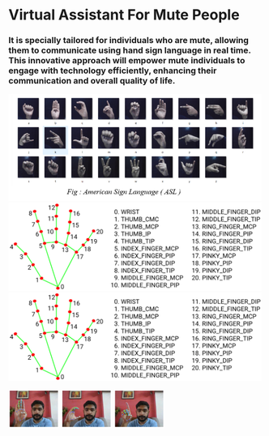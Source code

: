 <H1>Virtual Assistant For Mute People</H1>
<H3>It is specially tailored for individuals who are mute, allowing them to communicate using hand sign language in real time. This innovative approach will empower mute individuals to engage with technology efficiently, enhancing their communication and overall quality of life.</H3>
<img width="500" src="hand_signs.png"> <img width="500" src="hand_landmarks.png">
<img width="500" src="hand_landmarks.png">
<p float="left">
  <img width="100" src="bh.png">
  <img width="100" src="ch.png">
  <img width="100" src="dh.png">
</p>
